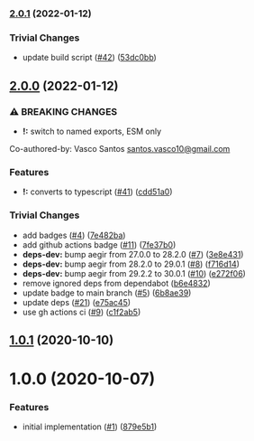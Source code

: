 ### [2.0.1](https://github.com/vasco-santos/is-loopback-addr/compare/v2.0.0...v2.0.1) (2022-01-12)


### Trivial Changes

* update build script ([#42](https://github.com/vasco-santos/is-loopback-addr/issues/42)) ([53dc0bb](https://github.com/vasco-santos/is-loopback-addr/commit/53dc0bb1eb4b20ecdd200acec6b04b68eea1c0d4))

## [2.0.0](https://github.com/vasco-santos/is-loopback-addr/compare/v1.0.1...v2.0.0) (2022-01-12)


### ⚠ BREAKING CHANGES

* **!:** switch to named exports, ESM only

Co-authored-by: Vasco Santos <santos.vasco10@gmail.com>

### Features

* **!:** converts to typescript ([#41](https://github.com/vasco-santos/is-loopback-addr/issues/41)) ([cdd51a0](https://github.com/vasco-santos/is-loopback-addr/commit/cdd51a04bf0772ce687d6bbd75609b8a8e555132))


### Trivial Changes

* add badges ([#4](https://github.com/vasco-santos/is-loopback-addr/issues/4)) ([7e482ba](https://github.com/vasco-santos/is-loopback-addr/commit/7e482ba3c8828d17c3e2566a85355940d3f2e825))
* add github actions badge ([#11](https://github.com/vasco-santos/is-loopback-addr/issues/11)) ([7fe37b0](https://github.com/vasco-santos/is-loopback-addr/commit/7fe37b0fad436f5e40baf0fa52357952bfdca413))
* **deps-dev:** bump aegir from 27.0.0 to 28.2.0 ([#7](https://github.com/vasco-santos/is-loopback-addr/issues/7)) ([3e8e431](https://github.com/vasco-santos/is-loopback-addr/commit/3e8e431a06d11d8c7be11999fa43217da518a8e4))
* **deps-dev:** bump aegir from 28.2.0 to 29.0.1 ([#8](https://github.com/vasco-santos/is-loopback-addr/issues/8)) ([f716d14](https://github.com/vasco-santos/is-loopback-addr/commit/f716d14de8566b495fd45bc030f07e7755d81a7c))
* **deps-dev:** bump aegir from 29.2.2 to 30.0.1 ([#10](https://github.com/vasco-santos/is-loopback-addr/issues/10)) ([e272f06](https://github.com/vasco-santos/is-loopback-addr/commit/e272f06d2a719a81a342010a995937663b72f77a))
* remove ignored deps from dependabot ([b6e4832](https://github.com/vasco-santos/is-loopback-addr/commit/b6e4832c041d2a418ff4d636cacff2b7b7b89514))
* update badge to main branch ([#5](https://github.com/vasco-santos/is-loopback-addr/issues/5)) ([6b8ae39](https://github.com/vasco-santos/is-loopback-addr/commit/6b8ae39857c79218f580c902d9738591db29a0de))
* update deps ([#21](https://github.com/vasco-santos/is-loopback-addr/issues/21)) ([e75ac45](https://github.com/vasco-santos/is-loopback-addr/commit/e75ac455979bb5f37be574bebbfe6449722c6d27))
* use gh actions ci ([#9](https://github.com/vasco-santos/is-loopback-addr/issues/9)) ([c1f2ab5](https://github.com/vasco-santos/is-loopback-addr/commit/c1f2ab53f716b7fadb3bd093e2759bf37efc9fea))

<a name="1.0.1"></a>
## [1.0.1](https://github.com/vasco-santos/is-loopback-addr/compare/v1.0.0...v1.0.1) (2020-10-10)



<a name="1.0.0"></a>
# 1.0.0 (2020-10-07)


### Features

* initial implementation ([#1](https://github.com/vasco-santos/is-loopback-addr/issues/1)) ([879e5b1](https://github.com/vasco-santos/is-loopback-addr/commit/879e5b1))
